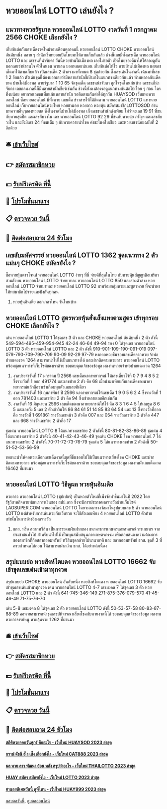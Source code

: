 # หวยออนไลน์ LOTTO เล่นยังไง ?
## แนวทางหวยรัฐบาล หวยออนไลน์ LOTTO งวดวันที่ 1 กรกฎาคม 2566 CHOKE เลือกยังไง ?
เก็บกันต่อกับเลขเด็ดงวดใหม่รอบเดือนตุลาคมนี้ หวยออนไลน์ LOTTO CHOKE หวยออนไลน์ อันดับหนึ่ง หลาย ๆ สำนักเริ่มทยอยเปิดโพยมาให้ตามเก็บกันแล้ว ช่วงนี้เลยมีทั้งเลขเด็ด หวยออนไลน์ LOTTO และ เลขชนที่น่าจับตา วันนี้หวยบ้านไผ่เมืองพล เลยไม่รอช้า เปิดโพยของดีมาให้ได้ลองดูกัน บอกเลยว่าน่าสนใจ ตัวไหนชน หวยสด บอกหมดแน่นอน
เก็บกันต่อให้ไว หวยบ้านไผ่เมืองพล เผยเลขเด็ดมาให้ตามเก็บแล้ว เปิดเลขเด็ด 2 ตัวตรงมาทั้งหมด 8 ชุดด้วยกัน ซึ่งเลขเด่นในงวดนี้ เน้นมาที่เลข 1 2 อีกแล้ว ตัวเด่นชุดนี้ต้องบอกเลยว่ามีหลายสำนักชี้เป้ามาในแนวทางเดียวกันแล้ว ห้ามพลาดกันเด็ดขาด
บ้านไผ่เมืองพล หวยรัฐบาล 1 10 65 จัดชุดเด็ด เลขชนน่าจับตา ถูกใจชุดไหนกันบ้าง เลขชนก็น่าจับตา เลขกลมงวดนี้ก็มีหลายสำนักเชียร์เช่นกัน ช่วงนี้ยังคงต้องรอดูแนวทางกันต่อไปเรื่อย ๆ ก่อน ใครที่งบน้อย อยากรอเลขชนที่ชนกันหลายสำนัก รอติดตามกันต่อได้ทุกวัน HUAYSOD เว็บแทงหวย ออนไลน์ ซื้อหวยออนไลน์ มีทั้งหวย เลขเด็ด ข่าวสารให้ได้ติดตาม หวยออนไลน์ LOTTO แทงหวยออนไลน์ เว็บหวยออนไลน์หวยไทย หวยฮานอย หวยลาว หวยหุ้น สมัครสมาชิกLOTTOSOD
อ่านบทความอื่นๆของหวยสด
ซึ่งในงวดนี้บ้านไผ่เมืองพล เก็งเลขชนสำนักดังเพียบ ไม่ว่าจะเลข 19 91 ที่ชนกับหวยสุดปี๊ด และเลขลับวงใน เลข หวยออนไลน์ LOTTO 92 29 ที่ชนกับหวยดุ่ย ภรัญฯ และเลขลับวงใน และยังมีเลข 24 ที่ชนเต็ม ๆ กับหวยควายนำโชค คำชะโนดใบเขียว และหวยเณรน้อยฉบับที่ 2 อีกด้วย

## 🛎 [เข้าเว็บไซต์](https://bit.ly/3BG5bNw)
## 👉 [สมัครสมาชิกหวย](https://bit.ly/3BG5bNw)
## 💵 [รับฟรีเครดิต ที่นี้](https://bit.ly/3C3mvgS)
## 👑 [โปรโมชั่นมาแรง](https://bit.ly/3C3mvgS)
## 📋 [ตรวจหวย วันนี้](https://bit.ly/3C3mvgS)
## 📱 [ติดต่อสอบถาม 24 ชัวโมง](https://bit.ly/3C3mvgS)

## เลขลับมหัศจรรย์ หวยออนไลน์ LOTTO 1362 ชุดแนวทาง 2 ตัวแม่นๆ CHOKE สมัครยังไง ?
ซื้อหวยหุ้นดาวโจนส์ หวยออนไลน์ LOTTO ง่ายๆ ที่นี่ จ่ายดีที่สุดในไทย กับหวยหุ้นสัญญาติอเมริกา สามตัวบน หวยออนไลน์ LOTTO จ่ายบาทละ หวยออนไลน์ LOTTO 850 และสองตัวล่าง หวยออนไลน์ LOTTO จ่ายบาทละ หวยออนไลน์ LOTTO 92 มาพร้อมกลุ่มหวยและสูตรหวย ที่จะนำพาให้ทสมาชิกไปรวยและปังกันทุกคน
1. หวยหุ้นอินเดีย ออกเวลาไหน วันไหนบ้าง

## หวยออนไลน์ LOTTO สูตรหวยหุ้นฮั่งเส็งแทงตามสูตร เข้าทุกรอบ CHOKE เลือกยังไง ?
เด่น หวยออนไลน์ LOTTO 1 ได้ชุดเลข 3 ตัว และ CHOKE หวยออนไลน์ อันดับหนึ่ง 2 ตัว ดังนี้
549-594-495-459-954-945
42-24
46-64
49-94
รอง 0 ได้ชุดเลข หวยออนไลน์ LOTTO 3 ตัว หวยออนไลน์ LOTTO และ 2 ตัว ดังนี้
910-901-109-190-091-019
097-079-790-709-790-709
90-09
92-29
97-79
หากคอหวยชื่นชอบเลขเด็ดจากหวยเจ้าพ่อปากแดงงวด 1264 สามารถนำไปใช้เป็นแนวทางได้ และฝากติดตามหวยลาว หวยออนไลน์ LOTTO พร้อมชุดแนวทางที่เว็บไซต์ของเราด้วย
ขอขอบคุณเจ้าของข้อมูล
ผลงานหวยเจ้าพ่อปากแดงงวด 1264
1. งวดประจำวันที่ 17 มกราคม ปี 2566 เลขเด็ดนาคาพยากรณ์ ให้เลขเดี่ยวไว้ที่ 0 7 9 4 8 5 2 ซึ่งรางวัลที่ 1 ออก 491774 และเลขท้าย 2 ตัว คือ 68 เมื่อนำมาเทียบกับเลขเด็ดของนาคาพยากรณ์แล้วถือว่าเข้าเกือบทุกตัวเลขเลยทีเดียว
2. งวดประจำวันที่ 16 กุมภาพันธ์ ปี 2566 นาคาพยากรณ์ให้เลขเด็ด 1 9 0 5 6 2 4 ซึ่งรางวัลที่ 1 ออก 781403 และเลขท้าย 2 ตัว คือ 94 ซึ่งเข้าหลายเลขอีกเช่นกัน
3. งวดวันที่ 16 มิถุนายน 2566 เลขเด็ดของนาคาพยากรณ์ให้ไว้ คือ 8 3 1 6 4 5 ให้เลขรูด 8 6 5 และเลขวิ่ง 5 เลข 2 ตัวเข้าวินให้ 86 84 61 51 14 85 83 64 54 และ 13 ซึ่งรางวัลที่ออก คือ รางวัลที่ 1 691861 รางวัลเลขหน้า 3 ตัวคือ 007 และ 054 รางวัลเลขท้าย 3 ตัวคือ 447 และ 668 รางวัลเลขท้าย 2 ตัวคือ 17

ชุดเด่น หวยออนไลน์ LOTTO 8 ได้แนวทางเลขท้าย 2 ตัวดังนี้
80-81-82-83-86-89
ชุดเด่น 4 ได้แนวทางเลขท้าย 2 ตัวดังนี้
40-41-42-43-46-49
ชุดเด่น CHOKE โชค หวยออนไลน์ 7 ได้แนวทางเลขท้าย 2 ตัวดังนี้
70-71-72-73-76-79
ชุดเด่น 5 ได้แนวทางเลขท้าย 2 ตัวดังนี้
50-51-52-53-56-59

ขอแนะนำให้คอหวยเลือกเลขเด็ดงวดนี้ชุดที่ชื่นชอบไปใช้เป็นแนวทางเสี่ยงโชค CHOKE และฝากติดตามหวยลาว พร้อมชุดแนวทางที่เว็บไซต์ของเราด้วย
ขอขอบคุณเจ้าของข้อมูล
ผลงานผังเลขเด็ดงวด 16462 ที่ผ่านมา

## หวยออนไลน์ LOTTO วิธีดูผล หวยหุ้นอินเดีย
หวยลาว หวยออนไลน์ LOTTO (ซุปเปอร์) เป็นหวยตัวใหม่ที่เพิ่งจัดทำขึ้นมาในปี 2022 โดยรัฐวิสาหกิจหวยพัฒนาการเงินของ สปป.ลาว ซึ่งจะมีการประกาศผลรางวัลผ่านเว็บไซต์ LAOSUPER.COM หวยออนไลน์ LOTTO โดยจะออกรางวัลมาในรูปแบบเลข 5 ตัว หวยออนไลน์ LOTTO แต่สำหรับการเล่นหวยกับเว็บรวย จะใช้ตัวเลขเพียง 4 หวยออนไลน์ LOTTO ตัวท้ายเท่านั้นในการอ้างอิงผลรางวัล
1. ธกส. หรือ สลากทวีสิน เป็นการระดมเงินฝากของ ธนาคารการเกษตรและสหกรณ์การเกษตร จากประชาชนทั่วไป สำหรับนำไปใช้ เป็นทุนสนับสนุนภาคเกษตรกรรม เพื่อตอบสนองความต้องการของสมาชิกที่ถือสลากออมทรัพย์ ทวีสินชุดกล้วยไม้นานาชาติ และ สลากออมทรัพย์ ธกส. ชุดที่ 3 ที่ครบกำหนดไถ่ถอน ให้สามารถฝากเงิน ธกส. ได้อย่างต่อเนื่อง

## สรุปแบบย่อ หวยสิงห์โตแดง หวยออนไลน์ LOTTO 16662 จับเข้าชุดเลขเด่นเข้ามาทุกงวด
สรุปแบบย่อ CHOKE หวยออนไลน์ อันดับหนึ่ง หวยสิงห์โตแดง หวยออนไลน์ LOTTO 16662 จับเข้าชุดเลขเด่นเข้ามาทุกงวด เด่น หวยออนไลน์ LOTTO 4-7 เลขมงคล 7 ได้ชุดเลข 3 ตัว หวยออนไลน์ LOTTO และ 2 ตัว ดังนี้
641-745-346-149
271-875-376-079-570
41-45-46-49
71-75-76-70

เด่น 5-8 เลขมงคล 8 ได้ชุดเลข 2 ตัว หวยออนไลน์ LOTTO ดังนี้
50-53-57-58
80-83-87-88-89
คอหวยสามารถนำชุดเลขปพิจารณาเสี่ยงโชคกับหวยงวดนี้ได้
ขอขอบคุณเจ้าของข้อมูล
ผลงานหวยอาจารย์หนู หวยลุ้นรวย 1262 ที่ผ่านมา

## 🛎 [เข้าเว็บไซต์](https://bit.ly/3BG5bNw)
## 👉 [สมัครสมาชิกหวย](https://bit.ly/3BG5bNw)
## 💵 [รับฟรีเครดิต ที่นี้](https://bit.ly/3C3mvgS)
## 👑 [โปรโมชั่นมาแรง](https://bit.ly/3C3mvgS)
## 📋 [ตรวจหวย วันนี้](https://bit.ly/3C3mvgS)
## 📱 [ติดต่อสอบถาม 24 ชัวโมง](https://bit.ly/3C3mvgS)

#### [สถิติหวยออกวันศุกร์ คืออะไร - เว็บใหม่ HUAYSOD 2023 ล่าสุด](https://atom.io/themes/สถิติหวยออกวันศุกร์%20คืออะไร%20-%20เว็บใหม่%20huaysod%202023%20ล่าสุด)
#### [กราฟ ดัชนี ฮั่ ง เส็ง เลือกยังไง - เว็บใหม่ CAT888 2023 ล่าสุด](https://atom.io/themes/กราฟ%20ดัชนี%20ฮั่%20ง%20เส็ง%20เลือกยังไง%20-%20เว็บใหม่%20cat888%202023%20ล่าสุด)
#### [ผล หวย ลาว พัฒนา ย้อน หลัง สรุปว่าอะไร - เว็บใหม่ THAILOTTO 2023 ล่าสุด](https://atom.io/themes/ผล%20หวย%20ลาว%20พัฒนา%20ย้อน%20หลัง%20สรุปว่าอะไร%20-%20เว็บใหม่%20thailotto%202023%20ล่าสุด)
#### [HUAY สมัคร สมัครยังไง - เว็บใหม่ LOTTO 2023 ล่าสุด](https://atom.io/themes/huay%20สมัคร%20สมัครยังไง%20-%20เว็บใหม่%20lotto%202023%20ล่าสุด)
#### [ฮานอยพิเศษวันนี้ ดูที่ไหน - เว็บใหม่ HUAY999 2023 ล่าสุด](https://atom.io/themes/ฮานอยพิเศษวันนี้%20ดูที่ไหน%20-%20เว็บใหม่%20huay999%202023%20ล่าสุด)

[ผลบอลวันนี้](https://siamsport.tv "ผลบอลวันนี้"), [ดูบอลออนไลน์](https://siamsport.tv/ดูบอลสด "ดูบอลออนไลน์")